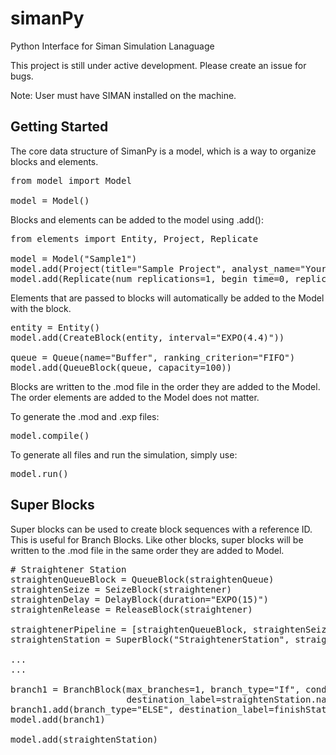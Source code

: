 # simanPy
Python Interface for Siman Simulation Lanaguage

This project is still under active development. Please create an issue for bugs.

Note: User must have SIMAN installed on the machine.

## Getting Started

The core data structure of SimanPy is a model, which is a way to organize blocks and elements.
<pre>
from model import Model

model = Model()
</pre>

Blocks and elements can be added to the model using .add():
<pre>
from elements import Entity, Project, Replicate

model = Model("Sample1")
model.add(Project(title="Sample Project", analyst_name="Your Name"))
model.add(Replicate(num_replications=1, begin_time=0, replication_len=480))
</pre>

Elements that are passed to blocks will automatically be added to the Model with the block.
<pre>
entity = Entity()
model.add(CreateBlock(entity, interval="EXPO(4.4)"))

queue = Queue(name="Buffer", ranking_criterion="FIFO")
model.add(QueueBlock(queue, capacity=100))
</pre>

Blocks are written to the .mod file in the order they are added to the Model.
The order elements are added to the Model does not matter.

To generate the .mod and .exp files:
<pre>
model.compile()
</pre>

To generate all files and run the simulation, simply use:
<pre>
model.run()
</pre>

## Super Blocks

Super blocks can be used to create block sequences with a reference ID. This is useful for Branch Blocks.
Like other blocks, super blocks will be written to the .mod file in the same order they are added to Model.
<pre>
# Straightener Station
straightenQueueBlock = QueueBlock(straightenQueue)
straightenSeize = SeizeBlock(straightener)
straightenDelay = DelayBlock(duration="EXPO(15)")
straightenRelease = ReleaseBlock(straightener)

straightenerPipeline = [straightenQueueBlock, straightenSeize, straightenDelay, straightenRelease]
straightenStation = SuperBlock("StraightenerStation", straightenerPipeline)

...
...

branch1 = BranchBlock(max_branches=1, branch_type="If", condition="Entity.Type==Part1",
                      destination_label=straightenStation.name)
branch1.add(branch_type="ELSE", destination_label=finishStation.name)
model.add(branch1)

model.add(straightenStation)
</pre>


